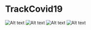 # TrackCovid19
![Alt text](https://github.com/dev007705/TrackCovid19/tree/master/app/1.jpg?raw=true "Optional Title")
![Alt text](https://github.com/dev007705/TrackCovid19/tree/master/app/2.jpg?raw=true "Optional Title")
![Alt text](https://github.com/dev007705/TrackCovid19/tree/master/app/3.jpg?raw=true "Optional Title")
![Alt text](https://github.com/dev007705/TrackCovid19/tree/master/app/4.jpg?raw=true "Optional Title")
